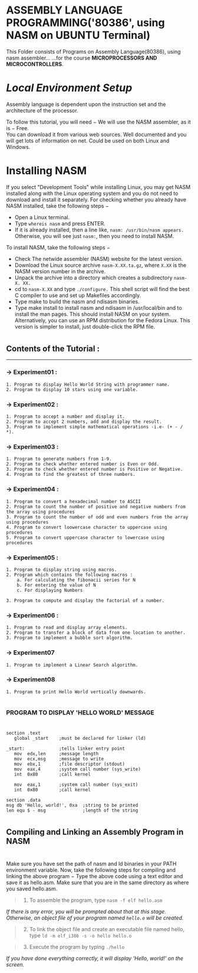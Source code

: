 # **ASSEMBLY LANGUAGE PROGRAMMING('80386', using NASM on UBUNTU Terminal)**

This Folder consists of Programs on Assembly Language(80386), using nasm assembler... 
...for the course **MICROPROCESSORS AND MICROCONTROLLERS**.

# *Local Environment Setup*

Assembly language is dependent upon the instruction set and the architecture of the processor.

To follow this tutorial, you will need
−
We will use the NASM assembler, as it is −
Free.   
You can download it from various web sources.
Well documented and you will get lots of information on net.
Could be used on both Linux and Windows.

#
# Installing NASM
If you select "Development Tools" while installing Linux, you may get NASM installed along with
the Linux operating system and you do not need to download and install it separately. For checking whether you already have NASM installed, take the following steps −
- Open a Linux terminal.
- Type ```whereis nasm``` and press ENTER.
- If it is already installed, then a line like, ```nasm: /usr/bin/nasm appears. ```Otherwise, you will
see just ```nasm:```, then you need to install NASM.

To install NASM, take the following steps −
- Check The netwide assembler (NASM) website for the latest version.
- Download the Linux source archive ```nasm-X.XX.ta.gz```, where ```X.XX``` is the NASM version
number in the archive.
- Unpack the archive into a directory which creates a subdirectory ```nasm-X. XX.```
- cd to ```nasm-X.XX``` and type ```./configure.``` This shell script will find the best C compiler to use
and set up Makefiles accordingly.
- Type make to build the nasm and ndisasm binaries.
- Type make install to install nasm and ndisasm in /usr/local/bin and to install the man pages.
This should install NASM on your system. Alternatively, you can use an RPM distribution for the
Fedora Linux. This version is simpler to install, just double-click the RPM file.

#
## Contents of the Tutorial : 
---
### -> Experiment01 :
    1. Program to display Hello World String with programmer name.
    2. Program to display 10 stars using one variable.

### -> Experiment02 :
    1. Program to accept a number and display it.
    2. Program to accept 2 numbers, add and display the result.
    3. Program to implement simple mathematical operations -i.e- (+ - / *).

### -> Experiment03 :
    1. Program to generate numbers from 1-9.
    2. Program to check whether entered number is Even or Odd.
    3. Program to check whether entered number is Positive or Negative.
    4. Program to find the greatest of three numbers.

### -> Experiment04 : 
    1. Program to convert a hexadecimal number to ASCII
    2. Program to count the number of positive and negative numbers from the array using procedures
    3. Program to count the number of odd and even numbers from the array using procedures
    4. Program to convert loowercase character to uppercase using procedures
    5. Program to convert uppercase character to lowercase using procedures
    
### -> Experiment05 : 
    1. Program to display string using macros.
    2. Program which contains the following macros :
        a. For calculating the fibonacii series for N
        b. For entering the value of N
        c. For displaying Numbers

    3. Program to compute and display the factorial of a number.

### -> Experiment06 : 
    1. Program to read and display array elements.
    2. Program to transfer a block of data from one location to another.
    3. Program to implement a bubble sort algorithm.

### -> Experiment07
    1. Program to implement a Linear Search algorithm.

### -> Experiment08
    1. Program to print Hello World vertically downwards.
#
### **PROGRAM TO DISPLAY 'HELLO WORLD' MESSAGE**
#
```
section	.text
   global _start    ;must be declared for linker (ld)
	
_start:	            ;tells linker entry point
   mov	edx,len     ;message length
   mov	ecx,msg     ;message to write
   mov	ebx,1       ;file descriptor (stdout)
   mov	eax,4       ;system call number (sys_write)
   int	0x80        ;call kernel
	
   mov	eax,1       ;system call number (sys_exit)
   int	0x80        ;call kernel

section	.data
msg db 'Hello, world!', 0xa  ;string to be printed
len equ $ - msg              ;length of the string
```
#
## **Compiling and Linking an Assembly Program in NASM**
#
Make sure you have set the path of nasm and ld binaries in your PATH environment variable. Now, take the following steps for compiling and linking the above program −
Type the above code using a text editor and save it as hello.asm.
Make sure that you are in the same directory as where you saved hello.asm.

> 1. To assemble the program, type ```nasm -f elf hello.asm```

*If there is any error, you will be prompted about that at this stage. Otherwise, an object file of your program named ```hello.o``` will be created.*

> 2. To link the object file and create an executable file named hello, type ```ld -m elf_i386 -s -o hello hello.o```

> 3. Execute the program by typing ```./hello```

*If you have done everything correctly, it will display 'Hello, world!' on the screen.*

